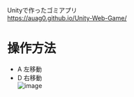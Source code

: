 Unityで作ったゴミアプリ  
https://auag0.github.io/Unity-Web-Game/  
# 操作方法
- A 左移動  
- D 右移動  
![image](https://user-images.githubusercontent.com/109975436/199556482-a708705c-7298-4059-96bf-b4919ca00faa.png)
